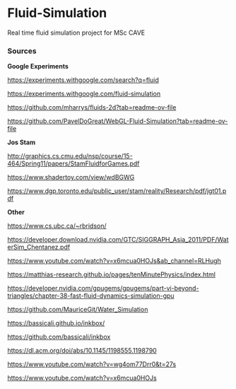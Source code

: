 # Fluid-Simulation
Real time fluid simulation project for MSc CAVE


### Sources

**Google Experiments**

https://experiments.withgoogle.com/search?q=fluid

https://experiments.withgoogle.com/fluid-simulation

https://github.com/mharrys/fluids-2d?tab=readme-ov-file

https://github.com/PavelDoGreat/WebGL-Fluid-Simulation?tab=readme-ov-file

**Jos Stam**

http://graphics.cs.cmu.edu/nsp/course/15-464/Spring11/papers/StamFluidforGames.pdf

https://www.shadertoy.com/view/wdBGWG

https://www.dgp.toronto.edu/public_user/stam/reality/Research/pdf/jgt01.pdf

**Other**

https://www.cs.ubc.ca/~rbridson/

https://developer.download.nvidia.com/GTC/SIGGRAPH_Asia_2011/PDF/WaterSim_Chentanez.pdf

https://www.youtube.com/watch?v=x6mcua0HOJs&ab_channel=RLHugh

https://matthias-research.github.io/pages/tenMinutePhysics/index.html

https://developer.nvidia.com/gpugems/gpugems/part-vi-beyond-triangles/chapter-38-fast-fluid-dynamics-simulation-gpu

https://github.com/MauriceGit/Water_Simulation

https://bassicali.github.io/inkbox/

https://github.com/bassicali/inkbox

https://dl.acm.org/doi/abs/10.1145/1198555.1198790

https://www.youtube.com/watch?v=wg4om77Drr0&t=27s

https://www.youtube.com/watch?v=x6mcua0HOJs
